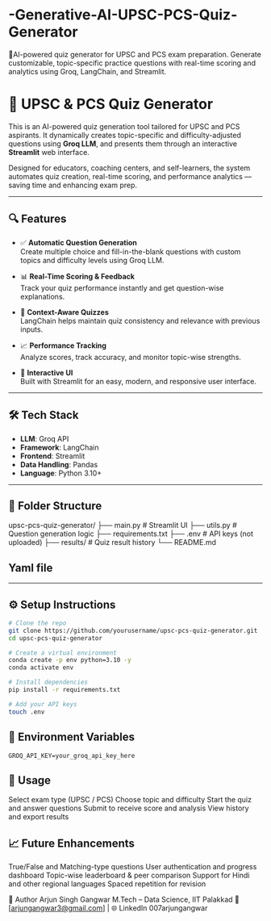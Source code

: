 # -Generative-AI-UPSC-PCS-Quiz-Generator
📄AI-powered quiz generator for UPSC and PCS exam preparation. Generate customizable, topic-specific practice questions with real-time scoring and analytics using Groq, LangChain, and Streamlit.

# 🧠 UPSC & PCS Quiz Generator

This is an AI-powered quiz generation tool tailored for UPSC and PCS aspirants. It dynamically creates topic-specific and difficulty-adjusted questions using **Groq LLM**, and presents them through an interactive **Streamlit** web interface.

Designed for educators, coaching centers, and self-learners, the system automates quiz creation, real-time scoring, and performance analytics — saving time and enhancing exam prep.

---

## 🔍 Features

- ✅ **Automatic Question Generation**  
  Create multiple choice and fill-in-the-blank questions with custom topics and difficulty levels using Groq LLM.

- 📊 **Real-Time Scoring & Feedback**  
  Track your quiz performance instantly and get question-wise explanations.

- 🧠 **Context-Aware Quizzes**  
  LangChain helps maintain quiz consistency and relevance with previous inputs.

- 📈 **Performance Tracking**  
  Analyze scores, track accuracy, and monitor topic-wise strengths.

- 💬 **Interactive UI**  
  Built with Streamlit for an easy, modern, and responsive user interface.

---

## 🛠️ Tech Stack

- **LLM**: Groq API
- **Framework**: LangChain
- **Frontend**: Streamlit
- **Data Handling**: Pandas
- **Language**: Python 3.10+

---

## 📁 Folder Structure
upsc-pcs-quiz-generator/
├── main.py # Streamlit UI
├── utils.py # Question generation logic
├── requirements.txt
├── .env # API keys (not uploaded)
├── results/ # Quiz result history
└── README.md

## Yaml file

---

## ⚙️ Setup Instructions

```bash
# Clone the repo
git clone https://github.com/yourusername/upsc-pcs-quiz-generator.git
cd upsc-pcs-quiz-generator

# Create a virtual environment
conda create -p env python=3.10 -y
conda activate env

# Install dependencies
pip install -r requirements.txt

# Add your API keys
touch .env
```
## 🔐 Environment Variables
```
GROQ_API_KEY=your_groq_api_key_here
```
## 🧪 Usage
Select exam type (UPSC / PCS)
Choose topic and difficulty
Start the quiz and answer questions
Submit to receive score and analysis
View history and export results

## 📈 Future Enhancements
True/False and Matching-type questions
User authentication and progress dashboard
Topic-wise leaderboard & peer comparison
Support for Hindi and other regional languages
Spaced repetition for revision

👤 Author
Arjun Singh Gangwar
M.Tech – Data Science, IIT Palakkad
📧 [arjungangwar3@gmail.com] | 🌐 LinkedIn 007arjungangwar
